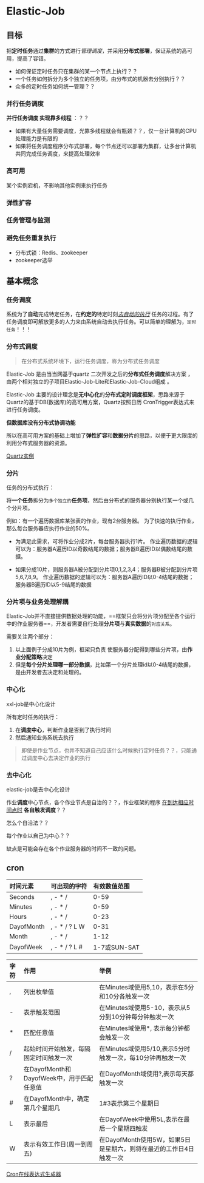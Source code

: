 # Elastic-Job





## 目标

把**定时任务**通过**集群**的方式进行*管理调度*，并采用**分布式部署**，保证系统的高可用，提高了容错。

- 如何保证定时任务只在集群的某一个节点上执行？？
- 一个任务如何拆分为多个独立的任务项，由分布式的机器去分别执行？？
- 众多的定时任务如何统一管理？？



### 并行任务调度

**并行任务调度 实现靠多线程** ：？？

- 如果有大量任务需要调度，光靠多线程就会有瓶颈？？，仅一台计算机的CPU处理能力是有限的
- 如果将任务调度程序分布式部署，每个节点还可以部署为集群，让多台计算机共同完成任务调度，来提高处理效率



### 高可用

某个实例宕机，不影响其他实例来执行任务

### 弹性扩容



### 任务管理与监测



### 避免任务重复执行

- 分布式锁：Redis、zookeeper
- zookeeper选举











## 基本概念



### 任务调度

系统为了**自动**完成特定任务，在**约定的**特定时刻<u>*去自动的执行*</u> 任务的过程。有了任务调度即可解放更多的人力来由系统自动去执行任务。可以简单的理解为，`定时任务`！！！



### 分布式调度

> 在分布式系统环境下，运行任务调度，称为分布式任务调度

Elastic-Job 是由当当网基于quartz 二次开发之后的**分布式任务调度**解决方案 ， 由两个相对独立的子项目Elastic-Job-Lite和Elastic-Job-Cloud组成 。

Elastic-Job 主要的设计理念是**无中心化**的**分布式定时调度框架**，思路来源于Quartz的基于DB(数据库)的高可用方案，Quartz按照日历 CronTrigger表达式来进行任务调度。

**但数据库没有分布式协调功能** 

所以在高可用方案的基础上增加了**弹性扩容**和**数据分片**的思路，以便于更大限度的利用分布式服务器的资源。



 [Quartz实例](https://mp.weixin.qq.com/s?__biz=MzU1Nzg4NjgyMw==&mid=2247487100&idx=1&sn=0e0bff1ad2d140249766366b95698f62&chksm=fc2fb274cb583b626ffe6ac9dd047f460f0171b796d4ac66f41c9243cd2ade1e5bb32b654476&mpshare=1&srcid=1019yposyGepfX4VPIUfLKXi&sharer_sharetime=1603076875880&sharer_shareid=fe765735c34d6be25d417f500770ee79&scene=2&subscene=1&clicktime=1603077676&enterid=1603077676&ascene=2&devicetype=android-29&version=2700133f&nettype=WIFI&abtest_cookie=AAACAA%3D%3D&lang=zh_CN&exportkey=A8%2F%2BEo64eeA0qDjTzrKkPec%3D&pass_ticket=zSkE%2B8pvXsZXUyY4edFdar1JIvYlcSfSFrLYa%2BLZpplJvDEdpgNX1E59p78z9YNF&wx_header=1) 



### 分片

任务的分布式执行：

将**一个任务**拆分为`多个独立的`**任务项**，然后由分布式的服务器分别执行某一个或几个分片项。



例如：有一个遍历数据库某张表的作业，现有2台服务器。 为了快速的执行作业，那么每台服务器应执行作业的50%。

- 为满足此需求，可将作业分成2片，每台服务器执行1片。
  作业遍历数据的逻辑可以为：服务器A遍历ID以奇数结尾的数据；服务器B遍历ID以偶数结尾的数据。

- 如果分成10片，则服务器A被分配到分片项0,1,2,3,4；服务器B被分配到分片项5,6,7,8,9。
  作业遍历数据的逻辑可以为：服务器A遍历ID以0-4结尾的数据；服务器B遍历ID以5-9结尾的数据



### 分片项与业务处理解耦

Elastic-Job并不直接提供数据处理的功能，==框架只会将分片项分配至各个运行中的作业服务器==，开发者需要自行处理**分片项**与**真实数据**的`对应关系`。

需要关注两个部分：

1. 以上面例子分成10片为例，框架只负责 使服务器分配得到哪些分片项，由**作业分配策略**决定
2. 但是**每个分片处理哪一部分数据**，比如第一个分片处理id以0-4结尾的数据，是由开发者去决定和处理的。







### 中心化

xxl-job是中心化设计

所有定时任务的执行：

1. 在**调度中心**，判断作业是否到了执行时间
2. 然后通知业务系统去执行

> 即使是作业节点，也并不知道自己应该什么时候执行定时任务？？，只能通过调度中心去决定作业的执行





### 去中心化

elastic-job是去中心化设计

作业**调度**中心节点，各个作业节点是自治的？？，作业框架的程序 <u>在到达相应时间点时</u> **各自触发调度**？？

怎么个自洽法？？

每个作业以自己为中心？？

缺点是可能会存在各个作业服务器的时间不一致的问题。







## cron

| 时间元素   | 可出现的字符  | 有效数值范围 |
| :--------- | :------------ | :----------- |
| Seconds    | , - * /       | 0-59         |
| Minutes    | , - * /       | 0-59         |
| Hours      | , - * /       | 0-23         |
| DayofMonth | , - * / ? L W | 0-31         |
| Month      | , - * /       | 1-12         |
| DayofWeek  | , - * / ? L # | 1-7或SUN-SAT |



| 字符 | 作用                                      | 举例                                                         |
| :--- | :---------------------------------------- | :----------------------------------------------------------- |
| ,    | 列出枚举值                                | 在Minutes域使用5,10，表示在5分和10分各触发一次               |
| -    | 表示触发范围                              | 在Minutes域使用5-10，表示从5分到10分钟每分钟触发一次         |
| *    | 匹配任意值                                | 在Minutes域使用*, 表示每分钟都会触发一次                     |
| /    | 起始时间开始触发，每隔固定时间触发一次    | 在Minutes域使用5/10,表示5分时触发一次，每10分钟再触发一次    |
| ?    | 在DayofMonth和DayofWeek中，用于匹配任意值 | 在DayofMonth域使用?,表示每天都触发一次                       |
| #    | 在DayofMonth中，确定第几个星期几          | 1#3表示第三个星期日                                          |
| L    | 表示最后                                  | 在DayofWeek中使用5L,表示在最后一个星期四触发                 |
| W    | 表示有效工作日(周一到周五)                | 在DayofMonth使用5W，如果5日是星期六，则将在最近的工作日4日触发一次 |



[Cron在线表达式生成器](https://cron.qqe2.com/) 











